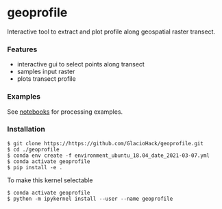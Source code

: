# geoprofile
Interactive tool to extract and plot profile along geospatial raster transect.

### Features
- interactive gui to select points along transect
- samples input raster
- plots transect profile

### Examples
See [notebooks](./examples/) for processing examples.

### Installation
```
$ git clone https://https://github.com/GlacioHack/geoprofile.git
$ cd ./geoprofile
$ conda env create -f environment_ubuntu_18.04_date_2021-03-07.yml
$ conda activate geoprofile
$ pip install -e .
```
To make this kernel selectable  

```
$ conda activate geoprofile
$ python -m ipykernel install --user --name geoprofile
```